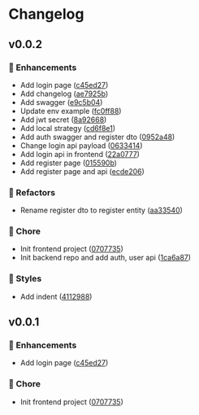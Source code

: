 # Changelog


## v0.0.2


### 🚀 Enhancements

- Add login page ([c45ed27](https://github.com/SimoneCheng/v-tube/commit/c45ed27))
- Add changelog ([ae7925b](https://github.com/SimoneCheng/v-tube/commit/ae7925b))
- Add swagger ([e9c5b04](https://github.com/SimoneCheng/v-tube/commit/e9c5b04))
- Update env example ([fc0ff88](https://github.com/SimoneCheng/v-tube/commit/fc0ff88))
- Add jwt secret ([8a92668](https://github.com/SimoneCheng/v-tube/commit/8a92668))
- Add local strategy ([cd6f8e1](https://github.com/SimoneCheng/v-tube/commit/cd6f8e1))
- Add auth swagger and register dto ([0952a48](https://github.com/SimoneCheng/v-tube/commit/0952a48))
- Change login api payload ([0633414](https://github.com/SimoneCheng/v-tube/commit/0633414))
- Add login api in frontend ([22a0777](https://github.com/SimoneCheng/v-tube/commit/22a0777))
- Add register page ([015590b](https://github.com/SimoneCheng/v-tube/commit/015590b))
- Add register page and api ([ecde206](https://github.com/SimoneCheng/v-tube/commit/ecde206))

### 💅 Refactors

- Rename register dto to register entity ([aa33540](https://github.com/SimoneCheng/v-tube/commit/aa33540))

### 🏡 Chore

- Init frontend project ([0707735](https://github.com/SimoneCheng/v-tube/commit/0707735))
- Init backend repo and add auth, user api ([1ca6a87](https://github.com/SimoneCheng/v-tube/commit/1ca6a87))

### 🎨 Styles

- Add indent ([4112988](https://github.com/SimoneCheng/v-tube/commit/4112988))


## v0.0.1


### 🚀 Enhancements

- Add login page ([c45ed27](https://github.com/SimoneCheng/v-tube/commit/c45ed27))

### 🏡 Chore

- Init frontend project ([0707735](https://github.com/SimoneCheng/v-tube/commit/0707735))

